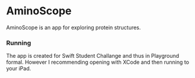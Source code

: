 # AminoScope
AminoScope is an app for exploring protein structures.

### Running
The app is created for Swift Student Challange and thus in Playground formal. However I recommending opening with XCode and then running to your iPad.
